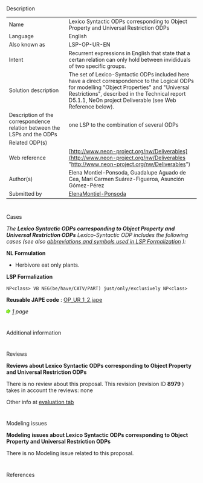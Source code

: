 # 

 Description




|  |  |
| --- | --- |
|  Name  |  Lexico Syntactic ODPs corresponding to Object Property and Universal Restriction ODPs  |
|  Language  |  English  |
|  Also known as  |  LSP-OP-UR-EN  |
|  Intent  |  Recurrent expressions in English that state that a certan relation can only hold between invididuals of two specific groups.  |
|  Solution description  |  The set of Lexico-Syntactic ODPs included here have a direct correspondence to the Logical ODPs for modelling "Object Properties" and "Universal Restrictions", described in the Technical report D5.1.1, NeOn project Deliverable (see Web Reference below).  |
|  Description of the correspondence relation between the LSPs and the ODPs  |  one LSP to the combination of several ODPs  |
|  Related ODP(s)  |  |
|  Web reference  | [http://www.neon-project.org/nw/Deliverables](http://www.neon-project.org/nw/Deliverables "http://www.neon-project.org/nw/Deliverables")  |
|  Author(s)  |  Elena Montiel-Ponsoda, Guadalupe Aguado de Cea, Mari Carmen Suárez-Figueroa, Asunción Gómez-Pérez  |
|  Submitted by  | [ElenaMontiel-Ponsoda](../User/ElenaMontiel-Ponsoda.md "User:ElenaMontiel-Ponsoda")  |



  





# 

 Cases



_The
 __Lexico Syntactic ODPs corresponding to Object Property and Universal Restriction ODPs__ 
 Lexico-Syntactic ODP includes the following cases (see also
 [abbreviations and symbols used in LSP Formalization](../Community/LSPSymbols.md "Community:LSPSymbols") 
 ):_ 




  







__NL Formulation__ 



* Herbivore eat only plants.


__LSP Formalization__ 




```
NP<class> VB NEG(be/have/CATV/PART) just/only/exclusively NP<class>

```


__Reusable JAPE code__ 
 :
 [OP\_UR\_1\_2.jape](./OP_UR_1_2.jape "OP UR 1 2.jape") 






[![](./11px-ArrowRight.gif)](../Image/ArrowRight.gif.md "ArrowRight.gif")
_[1](./Normalization@oldid=10071.md "Submissions:Lexico Syntactic ODPs corresponding to Object Property and Universal Restriction ODPs/1") 
 page_ 




# 

 Additional information



# 

 Reviews




__Reviews about Lexico Syntactic ODPs corresponding to Object Property and Universal Restriction ODPs__ 


 There is no review about this proposal.
This revision (revision ID
 __8979__ 
 ) takes in account the reviews: none
 



 Other info at
 [evaluation tab](http://ontologydesignpatterns.org/wiki/index.php?title=Submissions:Lexico_Syntactic_ODPs_corresponding_to_Object_Property_and_Universal_Restriction_ODPs&action=evaluation "http://ontologydesignpatterns.org/wiki/index.php?title=Submissions:Lexico_Syntactic_ODPs_corresponding_to_Object_Property_and_Universal_Restriction_ODPs&action=evaluation") 





  





# 

 Modeling issues




__Modeling issues about Lexico Syntactic ODPs corresponding to Object Property and Universal Restriction ODPs__ 


 There is no Modeling issue related to this proposal.
 




  





# 

 References